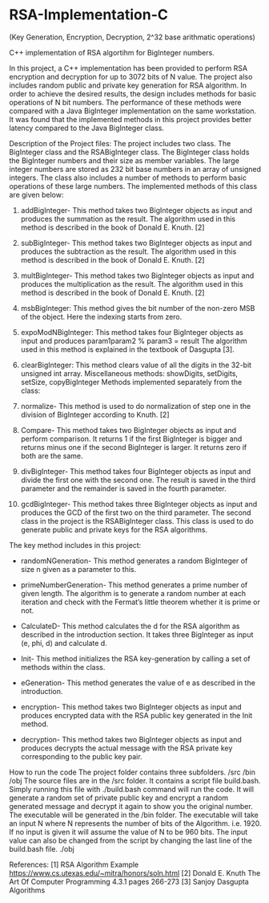 # RSA-Implementation-C
(Key Generation, Encryption, Decryption, 2^32 base arithmatic operations)

C++ implementation of RSA algortihm for BigInteger numbers. 

In this project, a C++ implementation has been provided to perform RSA encryption and
decryption for up to 3072 bits of N value. The project also includes random public and private key
generation for RSA algorithm. In order to achieve the desired results, the design includes methods
for basic operations of N bit numbers. The performance of these methods were compared with a
Java BigInteger implementation on the same workstation. It was found that the implemented
methods in this project provides better latency compared to the Java BigInteger class.

Description of the Project files:
The project includes two class. The BigInteger class and the RSABigInteger class.
The BigInteger class holds the BigInteger numbers and their size as member variables. The large
integer numbers are stored as 232 bit base numbers in an array of unsigned integers.
The class also includes a number of methods to perform basic operations of these large numbers.
The implemented methods of this class are given below:

1. addBigInteger- This method takes two BigInteger objects as input and produces the summation
as the result. The algorithm used in this method is described in the book of Donald E. Knuth. [2]

2. subBigInteger- This method takes two BigInteger objects as input and produces the subtraction
as the result. The algorithm used in this method is described in the book of Donald E. Knuth. [2]

3. multBigInteger- This method takes two BigInteger objects as input and produces the
multiplication as the result. The algorithm used in this method is described in the book of Donald
E. Knuth. [2]

4. msbBigInteger: This method gives the bit number of the non-zero MSB of the object. Here the
indexing starts from zero.

5. expoModNBigInteger: This method takes four BigInteger objects as input and produces
param1param2 % param3 = result
The algorithm used in this method is explained in the textbook of Dasgupta [3].

6. clearBigInteger: This method clears value of all the digits in the 32-bit unsigned int array.
Miscellaneous methods: showDigits, setDigits, setSize, copyBigInteger
Methods implemented separately from the class:

1. normalize- This method is used to do normalization of step one in the division of BigInteger
according to Knuth. [2]

2. Compare- This method takes two BigInteger objects as input and perform comparison. It
returns 1 if the first BigInteger is bigger and returns minus one if the second BigInteger is larger.
It returns zero if both are the same.

3. divBigInteger- This method takes four BigInteger objects as input and divide the first one with
the second one. The result is saved in the third parameter and the remainder is saved in the fourth
parameter.

4. gcdBigInteger- This method takes three BigInteger objects as input and produces the GCD of
the first two on the third parameter.
The second class in the project is the RSABigInteger class. This class is used to do generate public
and private keys for the RSA algorithms.

The key method includes in this project:

- randomNGeneration- This method generates a random BigInteger of size n given as a
parameter to this.

- primeNumberGeneration- This method generates a prime number of given length. The
algorithm is to generate a random number at each iteration and check with the Fermat’s
little theorem whether it is prime or not.

- CalculateD- This method calculates the d for the RSA algorithm as described in the
introduction section. It takes three BigInteger as input (e, phi, d) and calculate d.

- Init- This method initializes the RSA key-generation by calling a set of methods within the
class.

- eGeneration- This method generates the value of e as described in the introduction.

- encryption- This method takes two BigInteger objects as input and produces encrypted
data with the RSA public key generated in the Init method.

- decryption- This method takes two BigInteger objects as input and produces decrypts the
actual message with the RSA private key corresponding to the public key pair.


How to run the code
The project folder contains three subfolders.
/src /bin /obj
The source files are in the /src folder. It contains a script file build.bash. Simply running this file
with ./build.bash command will run the code. It will generate a random set of private public key
and encrypt a random generated message and decrypt it again to show you the original number.
The executable will be generated in the /bin folder. The executable will take an input N where N
represents the number of bits of the Algorithm. i.e. 1920. If no input is given it will assume the
value of N to be 960 bits. The input value can also be changed from the script by changing the last
line of the build.bash file.
./obj <desired value of N>

References:
[1] RSA Algorithm Example
https://www.cs.utexas.edu/~mitra/honors/soln.html
[2] Donald E. Knuth The Art Of Computer Programming 4.3.1 pages 266-273
[3] Sanjoy Dasgupta Algorithms

